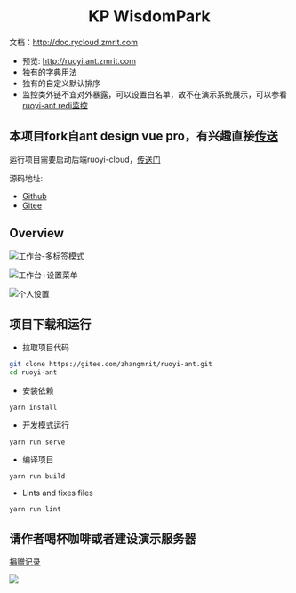 <h1 align="center">KP  WisdomPark</h1>

文档：http://doc.rycloud.zmrit.com

- 预览: http://ruoyi.ant.zmrit.com
- 独有的字典用法
- 独有的自定义默认排序
- 监控类外链不宜对外暴露，可以设置白名单，故不在演示系统展示，可以参看 [ruoyi-ant redi监控](http://redis.ant.zmrit.com/)



本项目fork自ant design vue pro，有兴趣直接[传送](https://pro.loacg.com/)
----



运行项目需要启动后端ruoyi-cloud，[传送门](https://gitee.com/zhangmrit/ruoyi-cloud)

源码地址:
- [Github](https://github.com/zhangmrit/ruoyi-ant)
- [Gitee](https://gitee.com/zhangmrit/ruoyi-ant)


Overview
----

![工作台-多标签模式](https://static-2.loacg.com/open/static/github/20190224163345.jpg)

![工作台+设置菜单](https://static-2.loacg.com/open/static/github/20181126112124.png)

![个人设置](https://static-2.loacg.com/open/static/github/20180916-134251.png)


项目下载和运行
----

- 拉取项目代码
```bash
git clone https://gitee.com/zhangmrit/ruoyi-ant.git
cd ruoyi-ant
```

- 安装依赖
```
yarn install
```

- 开发模式运行
```
yarn run serve
```

- 编译项目
```
yarn run build
```

- Lints and fixes files
```
yarn run lint
```

##  请作者喝杯咖啡或者建设演示服务器

[捐赠记录](http://ruoyi.ant.zmrit.com/others/donateList)

<img src="http://upload.ouliu.net/i/20191021180958e1ek5.png"/>